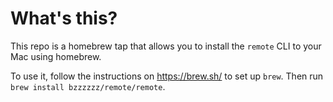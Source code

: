 # What's this?

This repo is a homebrew tap that allows you to install the `remote` CLI to your Mac using homebrew.

To use it, follow the instructions on https://brew.sh/ to set up `brew`.
Then run `brew install bzzzzzz/remote/remote`.
